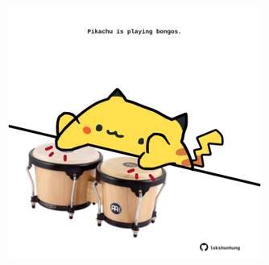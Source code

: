 <!-- built at 28/06/2021, 15:01:44 UTC -->
<p align="center">
  <img width="500" height="500" src="./ReadmeImage.svg">
</p>
